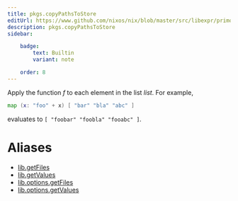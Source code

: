 ```yaml
---
title: pkgs.copyPathsToStore
editUrl: https://www.github.com/nixos/nix/blob/master/src/libexpr/primops.cc
description: pkgs.copyPathsToStore
sidebar:

    badge:
        text: Builtin
        variant: note

    order: 8
---
```


Apply the function *f* to each element in the list *list*. For
example,

```nix
map (x: "foo" + x) [ "bar" "bla" "abc" ]
```

evaluates to `[ "foobar" "foobla" "fooabc" ]`.


# Aliases

- [lib.getFiles](/nix-doc-comments/reference/lib/lib-getfiles)
- [lib.getValues](/nix-doc-comments/reference/lib/lib-getvalues)
- [lib.options.getFiles](/nix-doc-comments/reference/lib/options/lib-options-getfiles)
- [lib.options.getValues](/nix-doc-comments/reference/lib/options/lib-options-getvalues)


